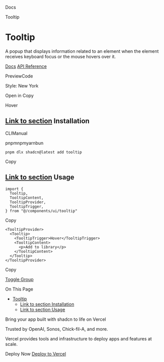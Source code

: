 Docs

Tooltip

# Tooltip

A popup that displays information related to an element when the element receives keyboard focus or the mouse hovers over it.

[Docs](https://www.radix-ui.com/docs/primitives/components/tooltip) [API Reference](https://www.radix-ui.com/docs/primitives/components/tooltip#api-reference)

PreviewCode

Style: New York

Open in Copy

Hover

## [Link to section](\#installation) Installation

CLIManual

pnpmnpmyarnbun

```relative font-mono text-sm leading-none
pnpm dlx shadcn@latest add tooltip

```

Copy

## [Link to section](\#usage) Usage

```relative rounded bg-muted px-[0.3rem] py-[0.2rem] font-mono text-sm
import {
  Tooltip,
  TooltipContent,
  TooltipProvider,
  TooltipTrigger,
} from "@/components/ui/tooltip"
```

Copy

```relative rounded bg-muted px-[0.3rem] py-[0.2rem] font-mono text-sm
<TooltipProvider>
  <Tooltip>
    <TooltipTrigger>Hover</TooltipTrigger>
    <TooltipContent>
      <p>Add to library</p>
    </TooltipContent>
  </Tooltip>
</TooltipProvider>
```

Copy

[Toggle Group](/docs/components/toggle-group)

On This Page

- [Tooltip](#tooltip)
  - [Link to section Installation](#link-to-section-installation)
  - [Link to section Usage](#link-to-section-usage)

Bring your app built with shadcn to life on Vercel

Trusted by OpenAI, Sonos, Chick-fil-A, and more.

Vercel provides tools and infrastructure to deploy apps and features at scale.

Deploy Now [Deploy to Vercel](https://vercel.com/new?utm_source=shadcn_site&utm_medium=web&utm_campaign=docs_cta_deploy_now_callout)